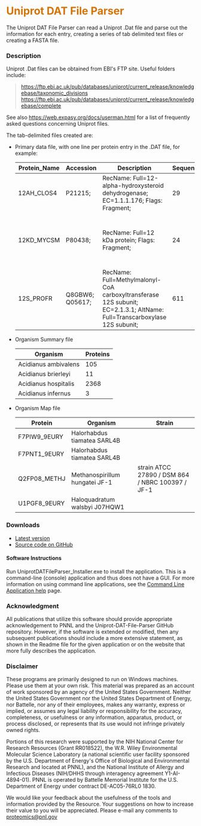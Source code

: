 # __<span style="color:#D57500">Uniprot DAT File Parser</span>__
The Uniprot DAT File Parser can read a Uniprot .Dat file and parse out the information for each entry, creating a series of tab delimited text files or creating a FASTA file.

### Description
Uniprot .Dat files can be obtained from EBI's FTP site. Useful folders include:

>  https://ftp.ebi.ac.uk/pub/databases/uniprot/current_release/knowledgebase/taxonomic_divisions <br>
https://ftp.ebi.ac.uk/pub/databases/uniprot/current_release/knowledgebase/complete

See also https://web.expasy.org/docs/userman.html for a list of frequently asked questions concerning Uniprot files.

The tab-delimited files created are:
* Primary data file, with one line per protein entry in the .DAT file, for example:

  | Protein_Name | Accession | Description | Sequence_AA_Count | MW | Organism | Phylogeny | Accession1 |
  |---|---|---|---|---|---|---|---|
  | 12AH_CLOS4 | P21215; | RecName: Full=12-alpha-hydroxysteroid dehydrogenase; EC=1.1.1.176; Flags: Fragment; | 29 | 2900 | Clostridium sp. (strain ATCC 29733 / VPI C48-50) | Bacteria; Firmicutes; Clostridia; Clostridiales; Clostridiaceae; Clostridium. | P21215 |
  | 12KD_MYCSM | P80438; | RecName: Full=12 kDa protein; Flags: Fragment; | 24 | 2766 | Mycobacterium smegmatis | Bacteria; Actinobacteria; Actinobacteridae; Actinomycetales; Corynebacterineae; Mycobacteriaceae; Mycobacterium. | P80438 |
  | 12S_PROFR | Q8GBW6; Q05617; | RecName: Full=Methylmalonyl-CoA carboxyltransferase 12S subunit; EC=2.1.3.1; AltName: Full=Transcarboxylase 12S subunit; | 611 | 65927 | Propionibacterium freudenreichii subsp. shermanii | Bacteria; Actinobacteria; Actinobacteridae; Actinomycetales; Propionibacterineae; Propionibacteriaceae; Propionibacterium. | Q8GBW6 |

* Organism Summary file

  | Organism | Proteins |
  |---|---|
  | Acidianus ambivalens | 105 |
  | Acidianus brierleyi | 11 |
  | Acidianus hospitalis | 2368 |
  | Acidianus infernus | 3 |

* Organism Map file

  | Protein |	Organism | Strain |
  |---|---|---|
  | F7PIW9_9EURY | Halorhabdus tiamatea SARL4B | |
  | F7PNT1_9EURY | Halorhabdus tiamatea SARL4B | |
  | Q2FP08_METHJ | Methanospirillum hungatei JF-1 | strain ATCC 27890 / DSM 864 / NBRC 100397 / JF-1 |
  | U1PGF8_9EURY | Haloquadratum walsbyi J07HQW1 | |

### Downloads
* [Latest version](https://github.com/PNNL-Comp-Mass-Spec/Uniprot-DAT-File-Parser/releases/latest)
* [Source code on GitHub](https://github.com/PNNL-Comp-Mass-Spec/Uniprot-DAT-File-Parser)

#### Software Instructions
Run UniprotDATFileParser_Installer.exe to install the application.  This is a command-line (console) application and thus does not have a GUI.   For more information on using command line applications, see the [Command Line Application help](https://pnnl-comp-mass-spec.github.io/CmdLineHelp) page.

### Acknowledgment

All publications that utilize this software should provide appropriate acknowledgement to PNNL and the Uniprot-DAT-File-Parser GitHub repository. However, if the software is extended or modified, then any subsequent publications should include a more extensive statement, as shown in the Readme file for the given application or on the website that more fully describes the application.

### Disclaimer

These programs are primarily designed to run on Windows machines. Please use them at your own risk. This material was prepared as an account of work sponsored by an agency of the United States Government. Neither the United States Government nor the United States Department of Energy, nor Battelle, nor any of their employees, makes any warranty, express or implied, or assumes any legal liability or responsibility for the accuracy, completeness, or usefulness or any information, apparatus, product, or process disclosed, or represents that its use would not infringe privately owned rights.

Portions of this research were supported by the NIH National Center for Research Resources (Grant RR018522), the W.R. Wiley Environmental Molecular Science Laboratory (a national scientific user facility sponsored by the U.S. Department of Energy's Office of Biological and Environmental Research and located at PNNL), and the National Institute of Allergy and Infectious Diseases (NIH/DHHS through interagency agreement Y1-AI-4894-01). PNNL is operated by Battelle Memorial Institute for the U.S. Department of Energy under contract DE-AC05-76RL0 1830.

We would like your feedback about the usefulness of the tools and information provided by the Resource. Your suggestions on how to increase their value to you will be appreciated. Please e-mail any comments to proteomics@pnl.gov
